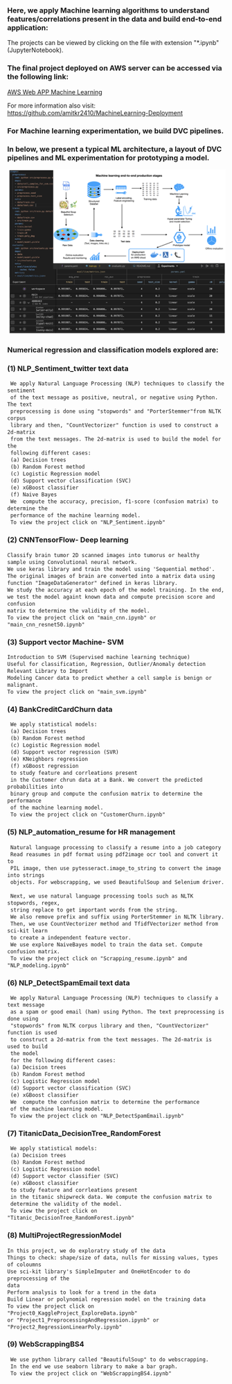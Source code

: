 ### Here, we apply Machine learning algorithms to understand features/correlations present in the data and build end-to-end application:

The projects can be viewed by clicking on the file with extension "*.ipynb" (JupyterNotebook). 

### The final project deployed on AWS server can be accessed via the following link:
[AWS Web APP Machine Learning](https://uw44cshh4a23jlvucfhjbyllye0lvsfb.lambda-url.us-east-1.on.aws)

For more information also visit: 
https://github.com/amitkr2410/MachineLearning-Deployment

### For Machine learning experimentation, we build DVC pipelines. 
### In below, we present a typical ML architecture, a layout of DVC pipelines and ML experimentation for prototyping a model.
![alt text](Diagrams-ML-Stages_Merged.png)

### Numerical regression and classification models explored are:
### (1) NLP_Sentiment_twitter text data
     We apply Natural Language Processing (NLP) techniques to classify the sentiment
     of the text message as positive, neutral, or negative using Python. The text
     preprocessing is done using "stopwords" and "PorterStemmer"from NLTK corpus 
     library and then, "CountVectorizer" function is used to construct a 2d-matrix 
     from the text messages. The 2d-matrix is used to build the model for the 
     following different cases: 
     (a) Decision trees
     (b) Random Forest method
     (c) Logistic Regression model
     (d) Support vector classification (SVC)
     (e) xGBoost classifier
     (f) Naive Bayes
     We  compute the accuracy, precision, f1-score (confusion matrix) to determine the 
     performance of the machine learning model.
     To view the project click on "NLP_Sentiment.ipynb"

### (2) CNNTensorFlow- Deep learning 
    Classify brain tumor 2D scanned images into tumorus or healthy 
    sample using Convolutional neural network.
    We use keras library and train the model using 'Sequential method'. 
    The original images of brain are converted into a matrix data using
    function "ImageDataGenerator" defined in keras library. 
    We study the accuracy at each epoch of the model training. In the end, 
    we test the model againt known data and compute precision score and confusion 
    matrix to determine the validity of the model.
    To view the project click on "main_cnn.ipynb" or "main_cnn_resnet50.ipynb" 
    
### (3) Support vector Machine- SVM 
    Introduction to SVM (Supervised machine learning technique) 
    Useful for classification, Regression, Outlier/Anomaly detection 
    Relevant Library to Import 
    Modeling Cancer data to predict whether a cell sample is benign or malignant.
    To view the project click on "main_svm.ipynb"
    
### (4) BankCreditCardChurn data
     We apply statistical models: 
     (a) Decision trees
     (b) Random Forest method
     (c) Logistic Regression model
     (d) Support vector regression (SVR)
     (e) KNeighbors regression
     (f) xGBoost regression
     to study feature and corrleations present 
     in the Customer chrun data at a Bank. We convert the predicted probabilities into
     binary group and compute the confusion matrix to determine the performance
     of the machine learning model.
     To view the project click on "CustomerChurn.ipynb"

### (5) NLP_automation_resume for HR management
     Natural language processing to classify a resume into a job category
     Read reasumes in pdf format using pdf2image ocr tool and convert it to
     PIL image, then use pytesseract.image_to_string to convert the image into strings 
     objects. For webscrapping, we used BeautifulSoup and Selenium driver.

     Next, we use natural language processing tools such as NLTK stopwords, regex, 
     string replace to get important words from the string.
     We also remove prefix and suffix using PorterStemmer in NLTK library.
     Then, we use CountVectorizer method and TfidfVectorizer method from sci-kit learn
     to create a independent feature vector.
     We use explore NaiveBayes model to train the data set. Compute confusion matrix.
     To view the project click on "Scrapping_resume.ipynb" and "NLP_modeling.ipynb"
     
### (6) NLP_DetectSpamEmail text data
     We apply Natural Language Processing (NLP) techniques to classify a text message 
     as a spam or good email (ham) using Python. The text preprocessing is done using 
     "stopwords" from NLTK corpus library and then, "CountVectorizer" function is used 
     to construct a 2d-matrix from the text messages. The 2d-matrix is used to build 
     the model
     for the following different cases: 
     (a) Decision trees
     (b) Random Forest method
     (c) Logistic Regression model
     (d) Support vector classification (SVC)
     (e) xGBoost classifier
     We  compute the confusion matrix to determine the performance
     of the machine learning model.
     To view the project click on "NLP_DetectSpamEmail.ipynb"
     
### (7) TitanicData_DecisionTree_RandomForest 
     We apply statistical models: 
     (a) Decision trees
     (b) Random Forest method
     (c) Logistic Regression model
     (d) Support vector classifier (SVC)
     (e) xGBoost classifier 
     to study feature and corrleations present 
     in the titanic shipwreck data. We compute the confusion matrix to 
     determine the validity of the model.
     To view the project click on "Titanic_DecisionTree_RandomForest.ipynb"
     
### (8) MultiProjectRegressionModel 
    In this project, we do exploratry study of the data 
    Things to check: shape/size of data, nulls for missing values, types of coloumns 
    Use sci-kit library's SimpleImputer and OneHotEncoder to do preprocessing of the 
    data 
    Perform analysis to look for a trend in the data 
    Build Linear or polynomial regression model on the training data
    To view the project click on "Project0_KaggleProject_ExploreData.ipynb"
    or "Project1_PreprocessingAndRegression.ipynb" or "Project2_RegressionLinearPoly.ipynb"
    
### (9) WebScrappingBS4  
     We use python library called "BeautifulSoup" to do webscrapping. 
     In the end we use seaborn library to make a bar graph.
     To view the project click on "WebScrappingBS4.ipynb"
